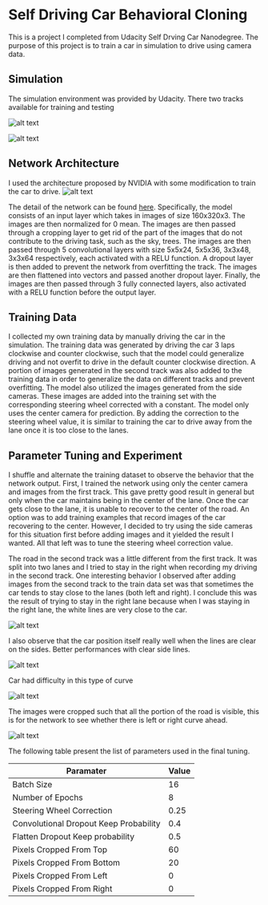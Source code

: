 # Self Driving Car Behavioral Cloning

This is a project I completed from Udacity Self Drving Car Nanodegree. The purpose of this project is to train a car in simulation to drive using camera data.

## Simulation
The simulation environment was provided by Udacity. There two tracks available for training and testing

![alt text][first_track]

![alt text][second_track]

## Network Architecture
I used the architecture proposed by NVIDIA with some modification to train the car to drive.
![alt text][NVIDIA_DNN]

The detail of the network can be found [here](https://devblogs.nvidia.com/deep-learning-self-driving-cars/).
Specifically, the model consists of an input layer which takes in images of size 160x320x3. The images are then normalized for 0 mean. The images are then passed through a cropping layer to get rid of the part of the images that do not contribute to the driving task, such as the sky, trees. The images are then passed through 5 convolutional layers with size 5x5x24, 5x5x36, 3x3x48, 3x3x64 respectively, each activated with a RELU function. A dropout layer is then added to prevent the network from overfitting the track. The images are then flattened into vectors and passed another dropout layer. Finally, the images are then passed through 3 fully connected layers, also activated with a RELU function before the output layer.

## Training Data
I collected my own training data by manually driving the car in the simulation. The training data was generated by driving the car 3 laps clockwise and counter clockwise, such that the model could generalize driving and not overfit to drive in the default counter clockwise direction. A portion of images generated in the second track was also added to the training data in order to generalize the data on different tracks and prevent overfitting.
The model also utilized the images generated from the side cameras. These images are added into the training set with the corresponding steering wheel corrected with a constant. The model only uses the center camera for prediction. By adding the correction to the steering wheel value, it is similar to training the car to drive away from the lane once it is too close to the lanes.

## Parameter Tuning and Experiment
I shuffle and alternate the training dataset to observe the behavior that the network output.
First, I trained the network using only the center camera and images from the first track. This gave pretty good result in general but only when the car maintains being in the center of the lane. Once the car gets close to the lane, it is unable to recover to the center of the road.
An option was to add training examples that record images of the car recovering to the center. However, I decided to try using the side cameras for this situation first before adding images and it yielded the result I wanted. All that left was to tune the steering wheel correction value.

The road in the second track was a little different from the first track. It was split into two lanes and I tried to stay in the right when recording my driving in the second track. One interesting behavior I observed after adding images from the second track to the train data set was that sometimes the car tends to stay close to the lanes (both left and right). I conclude this was the result of trying to stay in the right lane because when I was staying in the right lane, the white lines are very close to the car.

![alt text][tight_space]

I also observe that the car position itself really well when the lines are clear on the sides.
Better performances with clear side lines.

![alt text][clear_side_lines]

Car had difficulty in this type of curve

![alt text][unclear_side_lines]

The images were cropped such that all the portion of the road is visible, this is for the network to see whether there is left or right curve ahead.

![alt text][cropped_img]

The following table present the list of parameters used in the final tuning.

| Paramater                               | Value         |
| ----------------------------------------|---------------|
| Batch Size                              | 16            |
| Number of Epochs                        | 8             |
| Steering Wheel Correction               | 0.25          |
| Convolutional Dropout Keep Probability  | 0.4           |
| Flatten Dropout Keep probability        | 0.5           |
| Pixels Cropped From Top                 | 60            |
| Pixels Cropped From Bottom              | 20            |
| Pixels Cropped From Left                | 0             |
| Pixels Cropped From Right               | 0             |


[NVIDIA_DNN]: https://raw.github.com/tkkhuu/SelfDrivingBehavioralCloning/master/readme_img/NVIDIA_DNN.png "NVIDIA Proposed DNN"
[cropped_img]: https://raw.github.com/tkkhuu/SelfDrivingBehavioralCloning/master/readme_img/cropped_img.png "Cropped Image"
[clear_side_lines]: https://raw.github.com/tkkhuu/SelfDrivingBehavioralCloning/master/readme_img/clear_side_lines.png "Clear Side Lines"
[unclear_side_lines]: https://raw.github.com/tkkhuu/SelfDrivingBehavioralCloning/master/readme_img/unclear_side_lines.png "Unclear Side Lines"
[tight_space]: https://raw.github.com/tkkhuu/SelfDrivingBehavioralCloning/master/readme_img/tight_space.png "Tight Space"
[first_track]: https://raw.github.com/tkkhuu/SelfDrivingBehavioralCloning/master/readme_img/first_track.png "First Track"
[second_track]: https://raw.github.com/tkkhuu/SelfDrivingBehavioralCloning/master/readme_img/second_track.png "Second Track"
